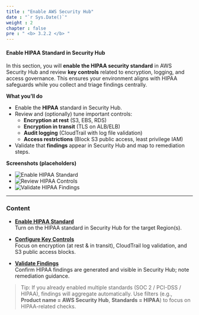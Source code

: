 ```yaml
---
title : "Enable AWS Security Hub"
date : "`r Sys.Date()`"
weight : 2
chapter : false
pre : " <b> 3.2.2 </b> "
---
```


#### Enable HIPAA Standard in Security Hub

In this section, you will **enable the HIPAA security standard** in AWS Security Hub and review **key controls** related to encryption, logging, and access governance. This ensures your environment aligns with HIPAA safeguards while you collect and triage findings centrally.

**What you’ll do**
- Enable the **HIPAA** standard in Security Hub.
- Review and (optionally) tune important controls:
  - **Encryption at rest** (S3, EBS, RDS)
  - **Encryption in transit** (TLS on ALB/ELB)
  - **Audit logging** (CloudTrail with log file validation)
  - **Access restrictions** (Block S3 public access, least privilege IAM)
- Validate that **findings** appear in Security Hub and map to remediation steps.

**Screenshots (placeholders)**
- ![Enable HIPAA Standard](/images/3.2.2-hipaa-enable.png)
- ![Review HIPAA Controls](/images/3.2.2-hipaa-controls.png)
- ![Validate HIPAA Findings](/images/3.2.2-hipaa-findings.png)

---

### Content

- **[Enable HIPAA Standard](./3.2.2.1-enable-hipaa/)**  
  Turn on the HIPAA standard in Security Hub for the target Region(s).

- **[Configure Key Controls](./3.2.2.2-configure-controls/)**  
  Focus on encryption (at rest & in transit), CloudTrail log validation, and S3 public access blocks.

- **[Validate Findings](./3.2.2.3-validate-findings/)**  
  Confirm HIPAA findings are generated and visible in Security Hub; note remediation guidance.

> Tip: If you already enabled multiple standards (SOC 2 / PCI-DSS / HIPAA), findings will aggregate automatically. Use filters (e.g., **Product name = AWS Security Hub**, **Standards = HIPAA**) to focus on HIPAA-related checks.

